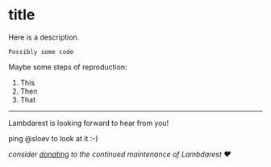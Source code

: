 # title

Here is a description.

```
Possibly some code
```

Maybe some steps of reproduction:

1. This
2. Then
3. That

--- 

Lambdarest is looking forward to hear from you!

ping @sloev to look at it :-)

*consider [donating](https://github.com/sloev/python-lambdarest#support-the-development-%EF%B8%8F) to the continued maintenance of Lambdarest ❤️*
